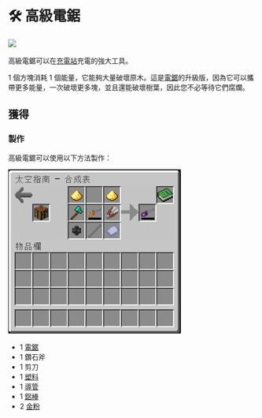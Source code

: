 # 🛠 高級電鋸



![](https://camo.githubusercontent.com/57dcc114bcedd429f92b50cf10f46ae302ce7cde78e7c11a5c03f2d7189f6879/68747470733a2f2f692e67697068792e636f6d2f6d656469612f6f38415172306d58666b6a6b4c6a6a3774562f67697068792e676966)

高級電鋸可以在[充電站](Charging-Station.md)充電的強大工具。

1 個方塊消耗 1 個能量，它能夠大量破壞原木。這是[電鋸](Chainsaw.md)的升級版，因為它可以攜帶更多能量，一次破壞更多塊，並且還能破壞樹葉，因此您不必等待它們腐爛。

## 獲得

### 製作

高級電鋸可以使用以下方法製作：

![](../.gitbook/assets/image.png)

* 1 [電鋸](Chainsaw.md)
* 1 鑽石斧
* 1 剪刀
* 1 [塑料](Plastic.md)
* 1 [導管](Conduit.md)
* 1 [鋁棒](Aluminium-Rod.md)
* 2 [金粉](Gold-Dust.md)
